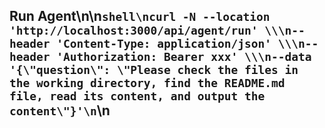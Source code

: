 ## Run Agent\n\n```shell\ncurl -N --location 'http://localhost:3000/api/agent/run' \\\n--header 'Content-Type: application/json' \\\n--header 'Authorization: Bearer xxx' \\\n--data '{\"question\": \"Please check the files in the working directory, find the README.md file, read its content, and output the content\"}'\n```\n